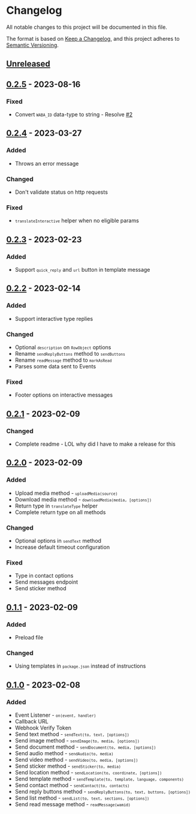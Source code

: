 # Changelog

All notable changes to this project will be documented in this file.

The format is based on [Keep a Changelog](https://keepachangelog.com/en/1.0.0/),
and this project adheres to [Semantic Versioning](https://semver.org/spec/v2.0.0.html).

## [Unreleased]

## [0.2.5] - 2023-08-16

### Fixed

- Convert <small>`WABA_ID`</small> data-type to string - Resolve [#2](https://github.com/sooluh/adonisjs-whatsapp/issues/2)

## [0.2.4] - 2023-03-27

### Added

- Throws an error message

### Changed

- Don't validate status on http requests

### Fixed

- <small>`translateInteractive`</small> helper when no eligible params

## [0.2.3] - 2023-02-23

### Added

- Support <small>`quick_reply`</small> and <small>`url`</small> button in template message

## [0.2.2] - 2023-02-14

### Added

- Support interactive type replies

### Changed

- Optional <small>`description`</small> on <small>`RowObject`</small> options
- Rename <small>`sendReplyButtons`</small> method to <small>`sendButtons`</small>
- Rename <small>`readMessage`</small> method to <small>`markAsRead`</small>
- Parses some data sent to Events

### Fixed

- Footer options on interactive messages

## [0.2.1] - 2023-02-09

### Changed

- Complete readme - LOL why did I have to make a release for this

## [0.2.0] - 2023-02-09

### Added

- Upload media method - <small>`uploadMedia(source)`</small>
- Download media method - <small>`downloadMedia(media, [options])`</small>
- Return type in <small>`translateType`</small> helper
- Complete return type on all methods

### Changed

- Optional options in <small>`sendText`</small> method
- Increase default timeout configuration

### Fixed

- Type in contact options
- Send messages endpoint
- Send sticker method

## [0.1.1] - 2023-02-09

### Added

- Preload file

### Changed

- Using templates in <small>`package.json`</small> instead of instructions

## [0.1.0] - 2023-02-08

### Added

- Event Listener - <small>`on(event, handler)`</small>
- Callback URL
- Webhook Verify Token
- Send text method - <small>`sendText(to, text, [options])`</small>
- Send image method - <small>`sendImage(to, media, [options])`</small>
- Send document method - <small>`sendDocument(to, media, [options])`</small>
- Send audio method - <small>`sendAudio(to, media)`</small>
- Send video method - <small>`sendVideo(to, media, [options])`</small>
- Send sticker method - <small>`sendSticker(to, media)`</small>
- Send location method - <small>`sendLocation(to, coordinate, [options])`</small>
- Send template method - <small>`sendTemplate(to, template, language, components)`</small>
- Send contact method - <small>`sendContact(to, contacts)`</small>
- Send reply buttons method - <small>`sendReplyButtons(to, text, buttons, [options])`</small>
- Send list method - <small>`sendList(to, text, sections, [options])`</small>
- Send read message method - <small>`readMessage(wamid)`</small>

[unreleased]: https://github.com/sooluh/adonisjs-whatsapp/compare/v0.2.5...HEAD
[0.2.5]: https://github.com/sooluh/adonisjs-whatsapp/compare/v0.2.4...v0.2.5
[0.2.4]: https://github.com/sooluh/adonisjs-whatsapp/compare/v0.2.3...v0.2.4
[0.2.3]: https://github.com/sooluh/adonisjs-whatsapp/compare/v0.2.2...v0.2.3
[0.2.2]: https://github.com/sooluh/adonisjs-whatsapp/compare/v0.2.1...v0.2.2
[0.2.1]: https://github.com/sooluh/adonisjs-whatsapp/compare/v0.2.0...v0.2.1
[0.2.0]: https://github.com/sooluh/adonisjs-whatsapp/compare/v0.1.1...v0.2.0
[0.1.1]: https://github.com/sooluh/adonisjs-whatsapp/compare/v0.1.0...v0.1.1
[0.1.0]: https://github.com/sooluh/adonisjs-whatsapp/releases/tag/v0.1.0
